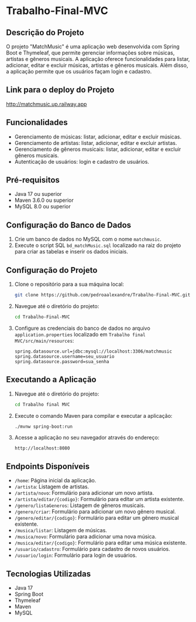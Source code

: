 # Trabalho-Final-MVC

## Descrição do Projeto

O projeto "MatchMusic" é uma aplicação web desenvolvida com Spring Boot e Thymeleaf, que permite gerenciar informações sobre músicas, artistas e gêneros musicais. A aplicação oferece funcionalidades para listar, adicionar, editar e excluir músicas, artistas e gêneros musicais. Além disso, a aplicação permite que os usuários façam login e cadastro.

## Link para o deploy do Projeto 
<http://matchmusic.up.railway.app>


## Funcionalidades

- Gerenciamento de músicas: listar, adicionar, editar e excluir músicas.
- Gerenciamento de artistas: listar, adicionar, editar e excluir artistas.
- Gerenciamento de gêneros musicais: listar, adicionar, editar e excluir gêneros musicais.
- Autenticação de usuários: login e cadastro de usuários.

## Pré-requisitos

- Java 17 ou superior
- Maven 3.6.0 ou superior
- MySQL 8.0 ou superior

## Configuração do Banco de Dados

1. Crie um banco de dados no MySQL com o nome `matchmusic`.
2. Execute o script SQL `bd_matchMusic.sql` localizado na raiz do projeto para criar as tabelas e inserir os dados iniciais.

## Configuração do Projeto

1. Clone o repositório para a sua máquina local:
   ```bash
   git clone https://github.com/pedroaalexandre/Trabalho-Final-MVC.git
   ```
2. Navegue até o diretório do projeto:
   ```bash
   cd Trabalho-Final-MVC
   ```
3. Configure as credenciais do banco de dados no arquivo `application.properties` localizado em `Trabalho final MVC/src/main/resources`:
   ```properties
   spring.datasource.url=jdbc:mysql://localhost:3306/matchmusic
   spring.datasource.username=seu_usuario
   spring.datasource.password=sua_senha
   ```

## Executando a Aplicação

1. Navegue até o diretório do projeto:
   ```bash
   cd Trabalho final MVC
   ```
2. Execute o comando Maven para compilar e executar a aplicação:
   ```bash
   ./mvnw spring-boot:run
   ```
3. Acesse a aplicação no seu navegador através do endereço:
   ```
   http://localhost:8080
   ```

## Endpoints Disponíveis

- `/home`: Página inicial da aplicação.
- `/artista`: Listagem de artistas.
- `/artista/novo`: Formulário para adicionar um novo artista.
- `/artista/editar/{codigo}`: Formulário para editar um artista existente.
- `/genero/listaGeneros`: Listagem de gêneros musicais.
- `/genero/criar`: Formulário para adicionar um novo gênero musical.
- `/genero/editar/{codigo}`: Formulário para editar um gênero musical existente.
- `/musica/listar`: Listagem de músicas.
- `/musica/novo`: Formulário para adicionar uma nova música.
- `/musica/editar/{codigo}`: Formulário para editar uma música existente.
- `/usuario/cadastro`: Formulário para cadastro de novos usuários.
- `/usuario/login`: Formulário para login de usuários.

## Tecnologias Utilizadas

- Java 17
- Spring Boot
- Thymeleaf
- Maven
- MySQL

